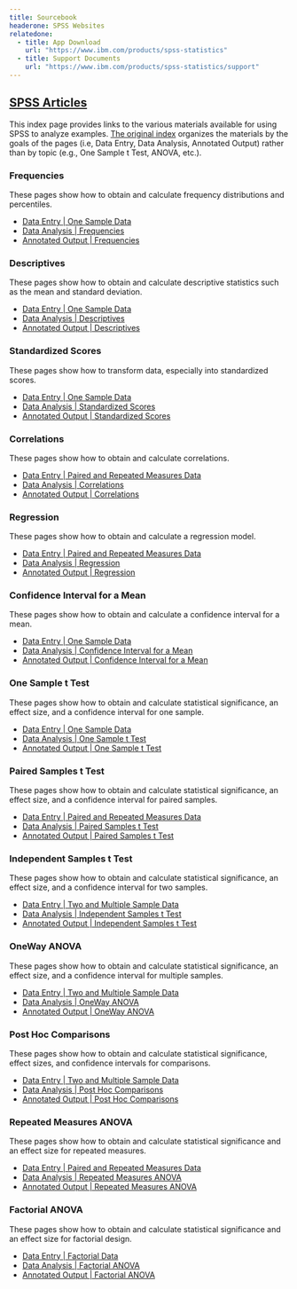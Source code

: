 ```yaml
---
title: Sourcebook
headerone: SPSS Websites
relatedone:
  - title: App Download
    url: "https://www.ibm.com/products/spss-statistics"
  - title: Support Documents
    url: "https://www.ibm.com/products/spss-statistics/support"
---
```


## [SPSS Articles](./index.md)

This index page provides links to the various materials available for using SPSS to analyze examples. [The original index](./index-original.md) organizes the materials by the goals of the pages (i.e, Data Entry, Data Analysis, Annotated Output) rather than by topic (e.g., One Sample t Test, ANOVA, etc.). 

### Frequencies

These pages show how to obtain and calculate frequency distributions and percentiles.

- [Data Entry \| One Sample Data](./data-entry/onesample.md)
- [Data Analysis \| Frequencies](./data-analysis/frequencies.md)
- [Annotated Output \| Frequencies](./annotated-output/frequencies.md)

### Descriptives

These pages show how to obtain and calculate descriptive statistics such as the mean and standard deviation.

- [Data Entry \| One Sample Data](./data-entry/onesample.md)
- [Data Analysis \| Descriptives](./data-analysis/descriptives.md)
- [Annotated Output \| Descriptives](./annotated-output/descriptives.md)

### Standardized Scores

These pages show how to transform data, especially into standardized scores.

- [Data Entry \| One Sample Data](./data-entry/onesample.md)
- [Data Analysis \| Standardized Scores](./data-analysis/standardized.md)
- [Annotated Output \| Standardized Scores](./annotated-output/standardized.md)

### Correlations

These pages show how to obtain and calculate correlations.

- [Data Entry \| Paired and Repeated Measures Data](./data-entry/repeated.md)
- [Data Analysis \| Correlations](./data-analysis/correlations.md)
- [Annotated Output \| Correlations](./annotated-output/correlations.md)

### Regression

These pages show how to obtain and calculate a regression model.

- [Data Entry \| Paired and Repeated Measures Data](./data-entry/repeated.md)
- [Data Analysis \| Regression](./data-analysis/regression.md)
- [Annotated Output \| Regression](./annotated-output/regression.md)

### Confidence Interval for a Mean

These pages show how to obtain and calculate a confidence interval for a mean.

- [Data Entry \| One Sample Data](./data-entry/onesample.md)
- [Data Analysis \| Confidence Interval for a Mean](./data-analysis/intervals.md)
- [Annotated Output \| Confidence Interval for a Mean](./annotated-output/intervals.md)

### One Sample t Test

These pages show how to obtain and calculate statistical significance, an effect size, and a confidence interval for one sample.

- [Data Entry \| One Sample Data](./data-entry/onesample.md)
- [Data Analysis \| One Sample t Test](./data-analysis/onesample.md)
- [Annotated Output \| One Sample t Test](./annotated-output/onesample.md)

### Paired Samples t Test

These pages show how to obtain and calculate statistical significance, an effect size, and a confidence interval for paired samples.

- [Data Entry \| Paired and Repeated Measures Data](./data-entry/repeated.md)
- [Data Analysis \| Paired Samples t Test](./data-analysis/paired.md)
- [Annotated Output \| Paired Samples t Test](./annotated-output/paired.md)

### Independent Samples t Test

These pages show how to obtain and calculate statistical significance, an effect size, and a confidence interval for two samples.

- [Data Entry \| Two and Multiple Sample Data](./data-entry/multisample.md)
- [Data Analysis \| Independent Samples t Test](./data-analysis/independent.md)
- [Annotated Output \| Independent Samples t Test](./annotated-output/independent.md)

### OneWay ANOVA

These pages show how to obtain and calculate statistical significance, an effect size, and a confidence interval for multiple samples.

- [Data Entry \| Two and Multiple Sample Data](./data-entry/multisample.md)
- [Data Analysis \| OneWay ANOVA](./data-analysis/oneway.md)
- [Annotated Output \| OneWay ANOVA](./annotated-output/oneway.md)

### Post Hoc Comparisons

These pages show how to obtain and calculate statistical significance, effect sizes, and confidence intervals for comparisons.

- [Data Entry \| Two and Multiple Sample Data](./data-entry/multisample.md)
- [Data Analysis \| Post Hoc Comparisons](./data-analysis/posthocs.md)
- [Annotated Output \| Post Hoc Comparisons](./annotated-output/posthocs.md)

### Repeated Measures ANOVA

These pages show how to obtain and calculate statistical significance and an effect size for repeated measures.

- [Data Entry \| Paired and Repeated Measures Data](./data-entry/repeated.md)
- [Data Analysis \| Repeated Measures ANOVA](./data-analysis/repeated.md)
- [Annotated Output \| Repeated Measures ANOVA](./annotated-output/repeated.md)

### Factorial ANOVA

These pages show how to obtain and calculate statistical significance and an effect size for factorial design.

- [Data Entry \| Factorial Data](./data-entry/factorial.md)
- [Data Analysis \| Factorial ANOVA](./data-analysis/factorial.md)
- [Annotated Output \| Factorial ANOVA](./annotated-output/factorial.md)
